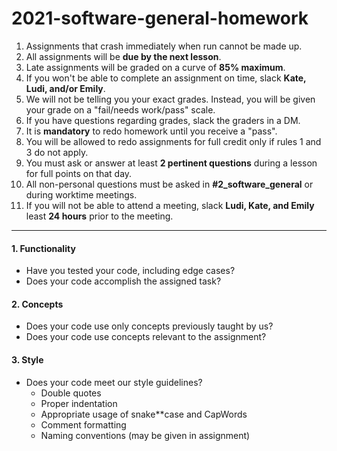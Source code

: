 # 2021-software-general-homework

1. Assignments that crash immediately when run cannot be made up.
2. All assignments will be **due by the next lesson**.
3. Late assignments will be graded on a curve of **85% maximum**.
4. If you won't be able to complete an assignment on time, slack **Kate, Ludi, and/or Emily**.
5. We will not be telling you your exact grades. Instead, you will be given your grade on a "fail/needs work/pass" scale.
6. If you have questions regarding grades, slack the graders in a DM.
7. It is **mandatory** to redo homework until you receive a "pass".
8. You will be allowed to redo assignments for full credit only if rules 1 and 3 do not apply.
9. You must ask or answer at least **2 pertinent questions** during a lesson for full points on that day.
10. All non-personal questions must be asked in **#2_software_general** or during worktime meetings.
11. If you will not be able to attend a meeting, slack **Ludi, Kate, and Emily** least **24 hours** prior to the meeting.

--------
#### 1. Functionality
  - Have you tested your code, including edge cases?
  - Does your code accomplish the assigned task?
  
#### 2. Concepts
  - Does your code use only concepts previously taught by us?
  - Does your code use concepts relevant to the assignment?
  
#### 3. Style
  - Does your code meet our style guidelines?
    - Double quotes
    - Proper indentation
    - Appropriate usage of snake**case and CapWords
    - Comment formatting
    - Naming conventions (may be given in assignment)
